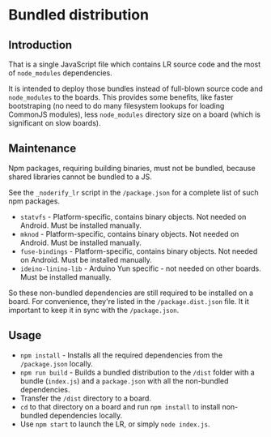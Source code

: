 # Bundled distribution

## Introduction

That is a single JavaScript file which contains LR source code and the most of `node_modules` 
dependencies.

It is intended to deploy those bundles instead of full-blown source code and `node_modules` to 
the boards. This provides some benefits, like faster bootstraping (no need to do many filesystem 
lookups for loading CommonJS modules), less `node_modules` directory size on a board (which is 
significant on slow boards).

## Maintenance

Npm packages, requiring building binaries, must not be bundled, because shared libraries cannot be 
bundled to a JS.

See the `_noderify_lr` script in the `/package.json` for a complete list of such npm packages.

- `statvfs` - Platform-specific, contains binary objects. Not needed on Android. Must be 
installed manually.
- `mknod` - Platform-specific, contains binary objects. Not needed on Android. Must be 
installed manually.
- `fuse-bindings` - Platform-specific, contains binary objects. Not needed on Android. Must be 
installed manually.
- `ideino-linino-lib` - Arduino Yun specific - not needed on other boards. Must be installed 
manually.

So these non-bundled dependencies are still required to be installed on a board. For convenience,
they're listed in the `/package.dist.json` file. It it important to keep it in sync with the 
`/package.json`.

## Usage

- `npm install` - Installs all the required dependencies from the `/package.json` locally.
- `npm run build` - Builds a bundled distribution to the `/dist` folder with a bundle (`index.js`) 
and a `package.json` with all the non-bundled dependencies.
- Transfer the `/dist` directory to a board.
- `cd` to that directory on a board and run `npm install` to install non-bundled dependencies 
locally.
- Use `npm start` to launch the LR, or simply `node index.js`. 
